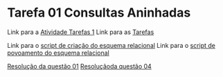 # Tarefa 01 Consultas Aninhadas

Link para a [Atividade Tarefas 1](https://docs.google.com/document/d/1EsFS9W_nJwZCFtxConkqTer5NDrGYg7343rgiLhsohI/edit)
Link para as [Tarefas](https://docs.google.com/document/d/1S8QITJFW59ss9CIAiw8UznCbxKVvDAlu4ir75fNoBF0/edit?usp=sharing)

Link para o [script de criação do esquema relacional](https://github.com/jtauanpm/projeto-admin-bd/blob/main/tarefas/tarefa01/tarefa01-create.sql)
Link para o [script de povoamento do esquema relacional](https://github.com/jtauanpm/projeto-admin-bd/blob/main/tarefas/tarefa01/tarefa01-inserts.sql)

[Resolução da questão 01](https://github.com/jtauanpm/projeto-admin-bd/blob/main/tarefas/tarefa01/q01.sql)
[Resoluçãoda questão 04](https://github.com/jtauanpm/projeto-admin-bd/blob/main/tarefas/tarefa01/q04.sql)